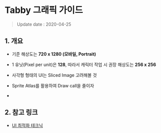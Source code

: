# Tabby 그래픽 가이드

> Update date : 2020-04-25

## 1. 개요

- 기준 해상도는 **720 x 1280 (모바일, Portrait)**

- 1 유닛(Pixel per unit)은 **128**, 따라서 캐릭터 작업 시 권장 해상도는 **256 x 256**

- 사각형 형태의 UI는 Sliced Image 고려해볼 것

- Sprite Atlas를 활용하여 Draw call을 줄이자

- 

## 2. 참고 링크

- [UI 최적화 테크닉](https://unity3d.com/kr/how-to/unity-ui-optimization-tips)
